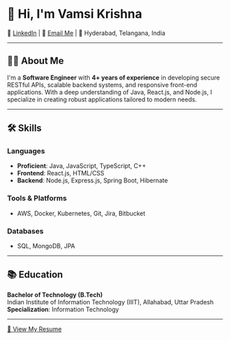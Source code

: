 # 👋 Hi, I'm Vamsi Krishna

🔗 [LinkedIn](https://linkedin.com/in/vk-kon) | 📧 [Email Me](mailto:vk.konidena@gmail.com) | 📍 Hyderabad, Telangana, India  

---

## 👨‍💻 About Me

I'm a **Software Engineer** with **4+ years of experience** in developing secure RESTful APIs, scalable backend systems, and responsive front-end applications. With a deep understanding of Java, React.js, and Node.js, I specialize in creating robust applications tailored to modern needs.

---

## 🛠️ Skills

### Languages
- **Proficient**: Java, JavaScript, TypeScript, C++
- **Frontend**: React.js, HTML/CSS
- **Backend**: Node.js, Express.js, Spring Boot, Hibernate

### Tools & Platforms
- AWS, Docker, Kubernetes, Git, Jira, Bitbucket

### Databases
- SQL, MongoDB, JPA

---

## 📚 Education

**Bachelor of Technology (B.Tech)**  
Indian Institute of Information Technology (IIIT), Allahabad, Uttar Pradesh  
**Specialization**: Information Technology  

---

[📄 View My Resume](./Vamsi_Resume.pdf)



